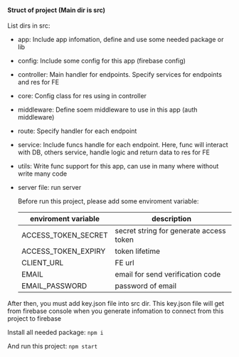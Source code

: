 #### Struct of project (Main dir is src)
List dirs in src:
- app: Include app infomation, define and use some needed package or lib
- config: Include some config for this app (firebase config)
- controller: Main handler for endpoints. Specify services for endpoints and res for FE
- core: Config class for res using in controller
- middleware: Define soem middleware to use in this app (auth middleware)
- route: Specify handler for each endpoint
- service: Include funcs handle for each endpoint. Here, func will interact with DB, others service, handle logic and return data to res for FE
- utils: Write func support for this app, can use in many where without write many code
- server file: run server

  Before run this project, please add some enviroment variable:
  
  | enviroment variable | description |
  | ------------------- | ----------- |
  | ACCESS_TOKEN_SECRET | secret string for generate access token |
  | ACCESS_TOKEN_EXPIRY | token lifetime |
  | CLIENT_URL          | FE url  |
  | EMAIL               | email for send verification code |
  | EMAIL_PASSWORD      | password of email |

After then, you must add key.json file into src dir. This key.json file will get from firebase console when you generate infomation to connect from this project to firebase

Install all needed package:
```npm i```

And run this project:
```npm start```
